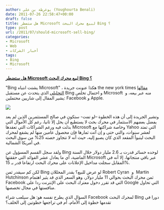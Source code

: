 ```yaml
---
author: يوغرطة بن علي (Youghourta Benali)
date: 2011-07-26 22:58:47+00:00
draft: false
title: هل ستضطر Microsoft لبيع محرك البحث Bing ؟
type: post
url: /2011/07/should-microsoft-sell-bing/
categories:
- Microsoft
- Web
- أخبار الشركات
tags:
- Bing
- Microsoft
---
```


[**هل ستضطر Microsoft لبيع محرك البحث Bing ؟**](https://www.it-scoop.com/2011/07/should-microsoft-sell-bing/)




"Bing يشتت انتباه Microsoft" ، هكذا عنونت جريدة the new york times [مقالها التحليلي](http://www.nytimes.com/2011/07/25/business/bing-becomes-a-costly-distraction-for-microsoft-breakingviews.html) الذي يتحدث عن مستقبل Bing و احتمال تخلص Microsoft  منه عبر بيعه، و يشير المقال إلى شاريين محتملين: Facebook و Apple.




[![](https://www.it-scoop.com/wp-content/uploads/2011/07/bing-logo.png)
](https://www.it-scoop.com/2011/07/should-microsoft-sell-bing/)




وتشير الجريدة إلى أن هذه الخطوة –لو تمت- ستكون في صالح المستثمرين الذين لم يعد يفضل بعضهم الاستثمار في محرك بحث لا يستطيع أن يحل إلا ثانيا، رغم كل الأموال التي بذلت فيه ورغم الشراكات التي تعقدها Microsoft وخاصة شراكتها مع Yahoo التي تمتد لعشر سنوات، والتي حتى و إن آتت ثمارها فإن محصول عامين منها لم يشفع لمحرك البحث ليتبوأ المقعد الذي كان يصبو إليه، حيث أنه لا تتجاوز حصته 25% من سوق البحث في أمريكا الشمالية.




ولقد سجل القسم المسؤول عن Bing لوحده خسائر قدرت بـ 2.6 مليار دولار خلال السنة الماضية، أي ما يعادل عشر الفوائد التي حققتها Microsoft عبر باقي منتجاتها، إلا أنه في المقابل سجلت مداخيل الإعلانات على محرك البحث ارتفاعا قدر بـ 15%.




لكن كم سيقدر ثمن Bing لو عرض للبيع؟ يقدر المحللان Robert Cyran  و  Martin Hutchinson ثمن محرك البحث بحوالي 11 مليار دولار، وهو السعر الذي قد يثير اهتمام Facebook التي قد تقرر دخول معترك البحث على الإنترنت ردا على Google التي تحاول منافستها في مجال تخصصها.




السؤال الذي يطرح نفسه هو: هل سيلعب شراء Facebook لمحرك البحث Bing دورا في تقدمها خطوة إلى الأمام، أم في تراجعها خطوتين إلى الخلف؟



